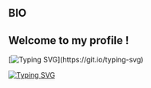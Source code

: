 BIO
-------------------------------------------------------
Welcome to my profile !
-------------------------------------------------------

[![Typing SVG](https://readme-typing-svg.herokuapp.com?size=15&width=500&lines=Hi+%F0%9F%91%8B+my+name+is+Rodrigo;I'm+looking+to+take+my+code+to+the+next+level.)](https://git.io/typing-svg)

[![Typing SVG](https://readme-typing-svg.herokuapp.com/?color=%2336BCF7&lines=Software+Engineer)](https://git.io/typing-svg)
